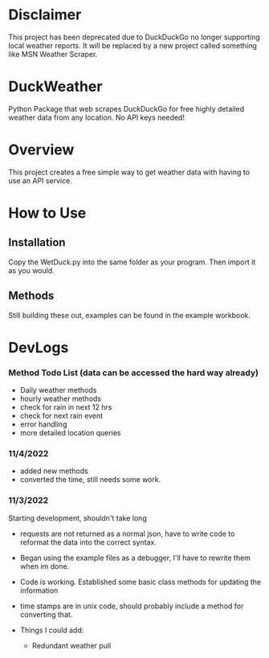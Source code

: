 # Disclaimer
This project has been deprecated due to DuckDuckGo no longer supporting local weather reports. It will be replaced by a new project called something like MSN Weather Scraper.

# DuckWeather
Python Package that web scrapes DuckDuckGo for free highly detailed weather data from any location. No API keys needed!

# Overview
This project creates a free simple way to get weather data with having to use an API service. 

# How to Use

## Installation
Copy the WetDuck.py into the same folder as your program.  Then import it as you would.

## Methods
Still building these out, examples can be found in the example workbook.

# DevLogs
### Method Todo List (data can be accessed the hard way already)
- Daily weather methods
- hourly weather methods
- check for rain in next 12 hrs
- check for next rain event
- error handling 
- more detailed location queries

### 11/4/2022
- added new methods
- converted the time, still needs some work.

### 11/3/2022

Starting development, shouldn't take long
- requests are not returned as a normal json, have to write code to reformat the data into the correct syntax.
- Began using the example files as a debugger, I'll have to rewrite them when im done.

- Code is working.  Established some basic class methods for updating the information 

- time stamps are in unix code, should probably include a method for converting that.

- Things I could add:
    - Redundant weather pull

